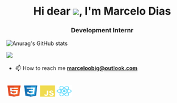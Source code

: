 

<h1 align="center">Hi dear <img src="https://raw.githubusercontent.com/kaueMarques/kaueMarques/master/hi.gif" width="30px">, I'm Marcelo Dias </h1>
<h3 align="center"> Development Internr</h3>

![Anurag's GitHub stats](https://github-readme-stats.vercel.app/api?username=marcelodiasdev&show_icons=true&theme=highcontrast)




<a href="https://www.linkedin.com/in/marcelosilvadias/"> <img src="https://img.shields.io/badge/LinkedIn-0077B5?style=for-the-badge&logo=linkedin&logoColor=white"> </a>


- 📫 How to reach me **marceloobig@outlook.com**

<div style="display: inline_block"><br>
    <img align="center" alt="Rafa-HTML" height="30" width="40" src="https://raw.githubusercontent.com/devicons/devicon/master/icons/html5/html5-original.svg">
    <img align="center" alt="Rafa-CSS" height="30" width="40" src="https://raw.githubusercontent.com/devicons/devicon/master/icons/css3/css3-original.svg">
    <img align="center" alt="Rafa-Js" height="30" width="40" src="https://raw.githubusercontent.com/devicons/devicon/master/icons/javascript/javascript-plain.svg">
    <img align="center" alt="Rafa-React" height="30" width="40" src="https://raw.githubusercontent.com/devicons/devicon/master/icons/react/react-original.svg">
 </div> 



<!--
**marcelodiasdev/marcelodiasdev** is a ✨ _special_ ✨ repository because its `README.md` (this file) appears on your GitHub profile.



Here are some ideas to get you started:

- 🔭 I’m currently working on ...
- 🌱 I’m currently learning ...
- 👯 I’m looking to collaborate on ...
- 🤔 I’m looking for help with ...
- 💬 Ask me about ...
- 📫 How to reach me: ...
- 😄 Pronouns: ...
- ⚡ Fun fact: ...
-->
